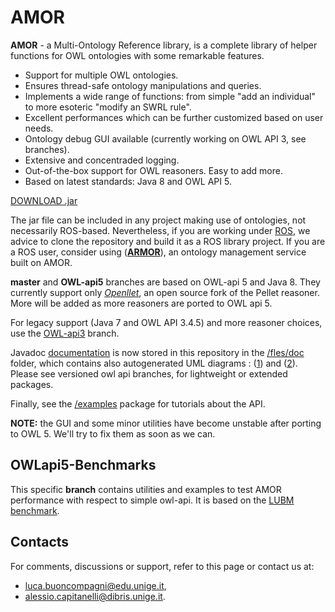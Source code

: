 # AMOR

**AMOR** - a Multi-Ontology Reference library, is a complete library of helper functions for OWL ontologies with some remarkable features. 

+ Support for multiple OWL ontologies.
+ Ensures thread-safe ontology manipulations and queries.
+ Implements a wide range of functions: from simple "add an individual" to more esoteric "modify an SWRL rule".
+ Excellent performances which can be further customized based on user needs.
+ Ontology debug GUI available (currently working on OWL API 3, see branches).
+ Extensive and concentraded logging.
+ Out-of-the-box support for OWL reasoners. Easy to add more.
+ Based on latest standards: Java 8 and OWL API 5.

[DOWNLOAD .jar](https://github.com/EmaroLab/multi_ontology_reference/releases/tag/1.0.0)

The jar file can be included in any project making use of ontologies, not necessarily ROS-based.
Nevertheless, if you are working under [ROS](http://www.ros.org/), we advice to clone the repository and build it as a ROS library project. If you are a ROS user, consider using ([**ARMOR**](https://github.com/EmaroLab/armor)), an ontology management service built on AMOR.

**master** and **OWL-api5** branches are based on OWL-api 5 and Java 8. They currently support only [*Openllet*](https://github.com/Galigator/openllet), an open source fork of the Pellet reasoner. More will be added as more reasoners are ported to OWL api 5.

For legacy support (Java 7 and OWL API 3.4.5) and more reasoner choices, use the [OWL-api3](https://github.com/EmaroLab/multi_ontology_reference/tree/OWL-api3) branch.

Javadoc [documentation](https://htmlpreview.github.io/?https://github.com/EmaroLab/multi_ontology_reference/blob/master/files/doc/index.html) is now stored in this repository in the [/fles/doc](https://github.com/EmaroLab/multi_ontology_reference/tree/master/files/doc) folder, which contains also autogenerated UML diagrams : ([1](https://github.com/EmaroLab/multi_ontology_reference/blob/master/files/doc/%5Bintellij%5D%20UML%20diagrams/interface%20simplified.svg)) and ([2](https://github.com/EmaroLab/multi_ontology_reference/blob/master/files/doc/%5Bintellij%5D%20UML%20diagrams/interface%20expanded.svg)). Please see versioned owl api branches, for lightweight or extended packages.

Finally, see the [/examples](https://github.com/EmaroLab/multi_ontology_reference/tree/master/amor/src/main/java/it/emarolab/amor/examples) package for tutorials about the API. 

**NOTE:** the GUI and some minor utilities have become unstable after porting to OWL 5. We'll try to fix them as soon as we can.


## OWLapi5-Benchmarks

This specific **branch** contains utilities and examples to test AMOR performance with respect to simple owl-api. It is based on the [LUBM benchmark](http://swat.cse.lehigh.edu/projects/lubm/).


## Contacts
For comments, discussions or support, refer to this page or contact us at:
 - [luca.buoncompagni@edu.unige.it](mailto:luca.buoncompagni@edu.unige.it), 
 - [alessio.capitanelli@dibris.unige.it](mailto:alessio.capitanelli@dibris.unige.it).
